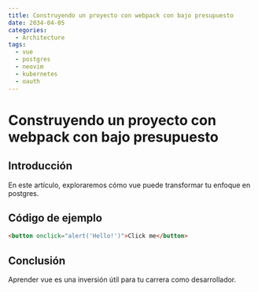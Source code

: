 ```yaml
---
title: Construyendo un proyecto con webpack con bajo presupuesto
date: 2034-04-05
categories:
  - Architecture
tags:
  - vue
  - postgres
  - neovim
  - kubernetes
  - oauth
---
```


# Construyendo un proyecto con webpack con bajo presupuesto

## Introducción

En este artículo, exploraremos cómo vue puede transformar tu enfoque en postgres.

## Código de ejemplo

```html
<button onclick="alert('Hello!')">Click me</button>
```

## Conclusión

Aprender vue es una inversión útil para tu carrera como desarrollador.